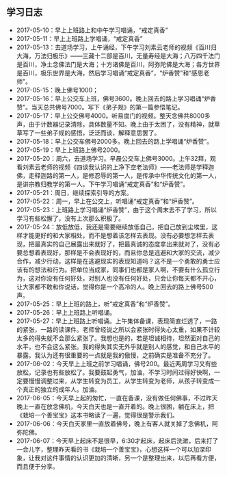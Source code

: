 ## 学习日志
- 2017-05-10：早上上班路上和中午学习唱诵，“戒定真香”
- 2017-05-11：早上上班路上学唱诵，“戒定真香”
- 2017-05-13：去道场学习，上午诵经，下午学习刘素云老师的视频《百川归大海，万法归极乐》——三藏十二部是百川，无量寿经是大海；八万四千法门是百川，净土念佛法门是大海；十方诸佛是百川，阿弥陀佛是大海；各方世界是百川，极乐世界是大海，然后学习唱诵“戒定真香”，“炉香赞”和“感恩老师”。
- 2017-05-15：晚上佛号1000；
- 2017-05-16：早上公交车上班，佛号3600。晚上回去的路上学习唱诵“炉香赞”。当天总共佛号7000。写下《弟子规》的第一篇参悟笔记。
- 2017-05-17：早上公交佛号4000。听易度门的视频。整天念佛共8000多声，由于计数器记录清除，具体数量不知。晚上由于太困了，没有精神，就草草写了一些弟子规的感悟，泛泛而谈，解释意思罢了。
- 2017-05-18：早上公交车佛号2000多。晚上回去的路上学唱诵“炉香赞”。
- 2017-05-19：早上上班路上佛号2000。
- 2017-05-20：周六，去道场学习。早晨公交车上佛号3000。上午32拜，观看刘素云老师的视频《四谈我认识的上净下空老法师》——老法师是学释迦佛，走释迦路的第一人，是修忍辱的第一人，是传承中华传统文化的第一人，是讲宗教归教学的第一人。下午学习唱诵“戒定真香”和“炉香赞”。
- 2017-05-21：周日，继续探索引导的方案。
- 2017-05-22：周一，早上在公交上，听唱诵“戒定真香”和“炉香赞”。
- 2017-05-23：上班路上学习唱诵“炉香赞”，由于这个周末去不了学习，所以学习有些松懈了，没有上次那么积极了。
- 2017-05-24：放低放低，我还是需要继续放低自己，把自己放到尘埃里，这样才能更好的和大家相处，而不是想着该怎样去表现。没有必要想怎样去表现，把最真实的自己展露出来就好了，把最真诚的态度拿出来就对了，没有必要总想着表现好，那样是不会表现好的，而且你总是逃避和大家的交流，减少合作，减少行动，这样是在逃避现实的表现知道吗？这不是一个勇敢的勇士应该有的想法和行为。把单位当成家，同事们也都是家人啊，不要有什么孤立行为，这对你没有任何好处，对别人也没有任何好处，只会让你每天都不开心，让大家都不敢和你说话，觉得你是一个高冷的人。晚上回去的路上佛号500声。
- 2017-05-25：早上上班的路上，听“戒定真香”和“炉香赞”。
- 2017-05-26：早上上班路上听唱诵。
- 2017-05-27：早上上班路上听唱诵。上午集体备课，表现简直烂透了，一路的紧张，一路的读课件。老师曾经说之所以会紧张时得失心太重，如果不计较太多的得失就不会那么紧张了。我想也是的，若是坦诚相待，坦然面对自己的水平，也不会这么紧张。我的得失其实无外乎就是别人的感觉，和自己水平的暴露。我认为还有很重要的一点就是我的傲慢，之前确实是准备不充分了。
- 2017-06-02：今天早上上班之前学习唱诵，佛号200。最近两周学习又有些放松，记录也有些放松了。我要鼓起勇气，加油，不学习时间过得好快啊，一定要慢慢调整过来，从学生转变为员工，从学生转变为老师，从孩子转变成一个真正的独立的成年人。加油。
- 2017-06-05：今天早上起的匆忙，一直在备课，没有做任何佛事，不过昨天晚上一直在放念佛机，今天白天也是一直开着的。晚上很困，躺在床上，把《栽培一个善宝宝》这本书略读了一遍，觉得很是警示我们。
- 2017-06-06：今天白天家里一直放着佛号，晚上有客人就关掉了念佛机，阿弥陀佛。
- 2017-06-07：今天早上起床不是很早，6:30才起床，起床后洗漱，后来打了一会儿字，整理昨天看的书《栽培一个善宝宝》，心想这样一个可以加深印象，让我对这件事情的认识更加的清晰，另一个是整理出来，以后再看方便，而且便于分享。






